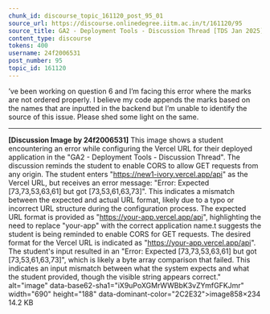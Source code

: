 ```yaml
---
chunk_id: discourse_topic_161120_post_95_01
source_url: https://discourse.onlinedegree.iitm.ac.in/t/161120/95
source_title: GA2 - Deployment Tools - Discussion Thread [TDS Jan 2025]
content_type: discourse
tokens: 400
username: 24f2006531
post_number: 95
topic_id: 161120
---
```


’ve been working on question 6 and I’m facing this error where the marks are not ordered properly. I believe my code appends the marks based on the names that are inputted in the backend but I’m unable to identify the source of this issue. Please shed some light on the same.

---

**[Discussion Image by 24f2006531]** This image shows a student encountering an error while configuring the Vercel URL for their deployed application in the "GA2 - Deployment Tools - Discussion Thread". The discussion reminds the student to enable CORS to allow GET requests from any origin. The student enters "https://new1-ivory.vercel.app/api" as the Vercel URL, but receives an error message: "Error: Expected [73,73,53,63,61] but got [73,53,61,63,73]". This indicates a mismatch between the expected and actual URL format, likely due to a typo or incorrect URL structure during the configuration process. The expected URL format is provided as "https://your-app.vercel.app/api", highlighting the need to replace "your-app" with the correct application name.t suggests the student is being reminded to enable CORS for GET requests. The desired format for the Vercel URL is indicated as "https://your-app.vercel.app/api". The student's input resulted in an "Error: Expected [73,73,53,63,61] but got [73,53,61,63,73]", which is likely a byte array comparison that failed. This indicates an input mismatch between what the system expects and what the student provided, though the visible string appears correct." alt="image" data-base62-sha1="iX9uPoXGMrWWBbK3vZYmfGFKJmr" width="690" height="188" data-dominant-color="2C2E32">image858×234 14.2 KB
